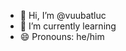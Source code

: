 - 👋 Hi, I’m @vuubatluc
- 🌱 I’m currently learning 
- 😄 Pronouns: he/him


<!---
vuubatluc/vuubatluc is a ✨ special ✨ repository because its `README.md` (this file) appears on your GitHub profile.
You can click the Preview link to take a look at your changes.
--->
